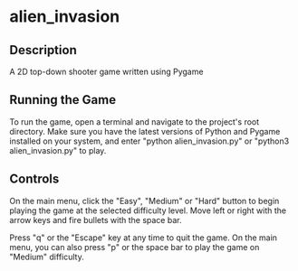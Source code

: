# alien_invasion
  
## Description
A 2D top-down shooter game written using Pygame  
  
## Running the Game
To run the game, open a terminal and navigate to the project's root directory. Make sure you have the latest versions of Python and Pygame installed on your system, and enter "python alien_invasion.py" or "python3 alien_invasion.py" to play.  
  
## Controls
On the main menu, click the "Easy", "Medium" or "Hard" button to begin playing the game at the selected difficulty level. Move left or right with the arrow keys and fire bullets with the space bar.  
  
Press "q" or the "Escape" key at any time to quit the game. On the main menu, you can also press "p" or the space bar to play the game on "Medium" difficulty.